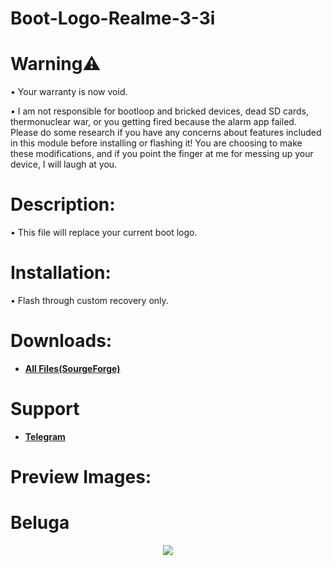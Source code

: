 # Boot-Logo-Realme-3-3i
# Warning⚠️
• Your warranty is now void.

• I am not responsible for bootloop and bricked devices, dead SD cards, thermonuclear war, or you getting fired because the alarm app failed. Please do some research if you have any concerns about features included in this module before installing or flashing it! You are choosing to make these modifications, and if you point the finger at me for messing up your device, I will laugh at you.
# Description:
• This file will replace your current boot logo.
# Installation:
• Flash through custom recovery only.
# Downloads:
- [**All Files(SourgeForge)**](https://sourceforge.net/projects/akastkzume-files/files/Boot%20Logo%20Realme%203-3i/)
# Support
- [**Telegram**]()
# Preview Images:
# Beluga
<p align="center">
<img src="https://raw.githubusercontent.com/AkasTKzume69/Boot-Logo-Realme-3-3i/main/assert/Beluga.png" />
</p>

